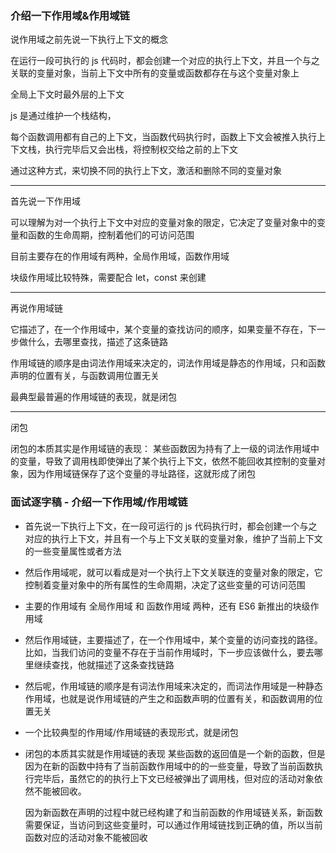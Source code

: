 ### 介绍一下作用域&作用域链

说作用域之前先说一下执行上下文的概念

在运行一段可执行的 js 代码时，都会创建一个对应的执行上下文，并且一个与之关联的变量对象，当前上下文中所有的变量或函数都存在与这个变量对象上

全局上下文时最外层的上下文

js 是通过维护一个栈结构，

每个函数调用都有自己的上下文，当函数代码执行时，函数上下文会被推入执行上下文栈，执行完毕后又会出栈，将控制权交给之前的上下文

通过这种方式，来切换不同的执行上下文，激活和删除不同的变量对象

---

首先说一下作用域

<!-- 可以把它理解为一块在程序中定义变量的区域，他决定了内部变量的生命周期，控制着他们的可访问范围。 -->

可以理解为对一个执行上下文中对应的变量对象的限定，它决定了变量对象中的变量和函数的生命周期，控制着他们的可访问范围

目前主要存在的作用域有两种，全局作用域，函数作用域

块级作用域比较特殊，需要配合 let，const 来创建

---

再说作用域链

它描述了，在一个作用域中，某个变量的查找访问的顺序，如果变量不存在，下一步做什么，去哪里查找，描述了这条链路

作用域链的顺序是由词法作用域来决定的，词法作用域是静态的作用域，只和函数声明的位置有关，与函数调用位置无关

最典型最普遍的作用域链的表现，就是闭包

---

闭包

闭包的本质其实是作用域链的表现：
某些函数因为持有了上一级的词法作用域中的变量，导致了调用栈即使弹出了某个执行上下文，依然不能回收其控制的变量对象，因为作用域链保存了这个变量的寻址路径，这就形成了闭包

### 面试逐字稿 - 介绍一下作用域/作用域链

- 首先说一下执行上下文，在一段可运行的 js 代码执行时，都会创建一个与之对应的执行上下文，并且有一个与上下文关联的变量对象，维护了当前上下文的一些变量属性或者方法

- 然后作用域呢，就可以看成是对一个执行上下文关联连的变量对象的限定，它控制着变量对象中的所有属性的生命周期，决定了这些变量的可访问范围

- 主要的作用域有 全局作用域 和 函数作用域 两种，还有 ES6 新推出的块级作用域

- 然后作用域链，主要描述了，在一个作用域中，某个变量的访问查找的路径。比如，当我们访问的变量不存在于当前作用域时，下一步应该做什么，要去哪里继续查找，他就描述了这条查找链路

- 然后呢，作用域链的顺序是有词法作用域来决定的，而词法作用域是一种静态作用域，也就是说作用域链的产生之和函数声明的位置有关，和函数调用的位置无关

- 一个比较典型的作用域/作用域链的表现形式，就是闭包

- 闭包的本质其实就是作用域链的表现
  某些函数的返回值是一个新的函数，但是因为在新的函数中持有了当前函数作用域中的的一些变量，导致了当前函数执行完毕后，虽然它的的执行上下文已经被弹出了调用栈，但对应的活动对象依然不能被回收。

  因为新函数在声明的过程中就已经构建了和当前函数的作用域链关系，新函数需要保证，当访问到这些变量时，可以通过作用域链找到正确的值，所以当前函数对应的活动对象不能被回收